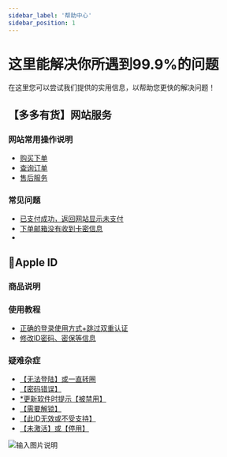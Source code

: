 ```yaml
---
sidebar_label: '帮助中心'
sidebar_position: 1
---
```


# 这里能解决你所遇到99.9%的问题

在这里您可以尝试我们提供的实用信息，以帮助您更快的解决问题！



## 【多多有货】网站服务

### 网站常用操作说明
 - [购买下单](/tutorial-basics/mall-intro/purchase-order.md)
 - [查询订单](/tutorial-basics/mall-intro/order-search.md)
 - [售后服务](/docs/tutorial-basics/mall-intro/service)

### 常见问题

 - [已支付成功，返回网站显示未支付](/tutorial-basics/mall-help/intro.md)
 - [下单邮箱没有收到卡密信息](/tutorial-basics/mall-help/intro.md)
 - 


## 🍎Apple ID
### 商品说明
### 使用教程
 - [正确的登录使用方式+跳过双重认证](/tutorial-appleid/tutorial.md)
 - [修改ID密码、密保等信息](/tutorial-appleid/tutorial.md)
### 疑难杂症
 - [【无法登陆】或一直转圈](/tutorial-appleid/question.md)
 - [【密码错误】](/tutorial-appleid/question.md)
 - [*更新软件时提示【被禁用】](/tutorial-appleid/question.md)
 - [【需要解锁】](/tutorial-appleid/question.md)
 - [【此ID无效或不受支持】](/tutorial-appleid/question.md)
 - [【未激活】或【停用】](/tutorial-appleid/question.md)



![输入图片说明](https://file.duoduo.hk.cn/imgs/docs/smileface.gif)

<!--stackedit_data:
eyJoaXN0b3J5IjpbLTUwNjI2MDMyNCwtMTU1MzQ3OTE4NiwtMT
I3NzYxNDgxOSwxMjMzODQ3OTIwLC0xOTg2NzAyMzgsLTcyOTkx
MTk2NSwtMjI0MDQ3NjExLC0yMDcwNDc4OTksLTE3MDY3MzMyMz
EsMTQ0MTg4OTU5NiwtODIxNjg4ODUsLTMxNDAyMDc1NSwtMjk4
NzYxNTQzLDQ4NzQwNzgzNSwxMzY3NDk4NjMwXX0=
-->